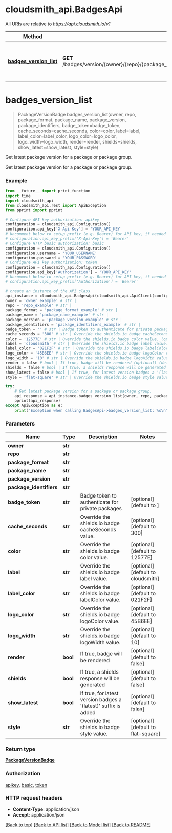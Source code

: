 # cloudsmith_api.BadgesApi

All URIs are relative to *https://api.cloudsmith.io/v1*

Method | HTTP request | Description
------------- | ------------- | -------------
[**badges_version_list**](BadgesApi.md#badges_version_list) | **GET** /badges/version/{owner}/{repo}/{package_format}/{package_name}/{package_version}/{package_identifiers}/ | Get latest package version for a package or package group.


# **badges_version_list**
> PackageVersionBadge badges_version_list(owner, repo, package_format, package_name, package_version, package_identifiers, badge_token=badge_token, cache_seconds=cache_seconds, color=color, label=label, label_color=label_color, logo_color=logo_color, logo_width=logo_width, render=render, shields=shields, show_latest=show_latest, style=style)

Get latest package version for a package or package group.

Get latest package version for a package or package group.

### Example
```python
from __future__ import print_function
import time
import cloudsmith_api
from cloudsmith_api.rest import ApiException
from pprint import pprint

# Configure API key authorization: apikey
configuration = cloudsmith_api.Configuration()
configuration.api_key['X-Api-Key'] = 'YOUR_API_KEY'
# Uncomment below to setup prefix (e.g. Bearer) for API key, if needed
# configuration.api_key_prefix['X-Api-Key'] = 'Bearer'
# Configure HTTP basic authorization: basic
configuration = cloudsmith_api.Configuration()
configuration.username = 'YOUR_USERNAME'
configuration.password = 'YOUR_PASSWORD'
# Configure API key authorization: token
configuration = cloudsmith_api.Configuration()
configuration.api_key['Authorization'] = 'YOUR_API_KEY'
# Uncomment below to setup prefix (e.g. Bearer) for API key, if needed
# configuration.api_key_prefix['Authorization'] = 'Bearer'

# create an instance of the API class
api_instance = cloudsmith_api.BadgesApi(cloudsmith_api.ApiClient(configuration))
owner = 'owner_example' # str | 
repo = 'repo_example' # str | 
package_format = 'package_format_example' # str | 
package_name = 'package_name_example' # str | 
package_version = 'package_version_example' # str | 
package_identifiers = 'package_identifiers_example' # str | 
badge_token = '' # str | Badge token to authenticate for private packages (optional) (default to )
cache_seconds = '300' # str | Override the shields.io badge cacheSeconds value. (optional) (default to 300)
color = '12577E' # str | Override the shields.io badge color value. (optional) (default to 12577E)
label = 'cloudsmith' # str | Override the shields.io badge label value. (optional) (default to cloudsmith)
label_color = '021F2F' # str | Override the shields.io badge labelColor value. (optional) (default to 021F2F)
logo_color = '45B6EE' # str | Override the shields.io badge logoColor value. (optional) (default to 45B6EE)
logo_width = '10' # str | Override the shields.io badge logoWidth value. (optional) (default to 10)
render = false # bool | If true, badge will be rendered (optional) (default to false)
shields = false # bool | If true, a shields response will be generated (optional) (default to false)
show_latest = false # bool | If true, for latest version badges a '(latest)' suffix is added (optional) (default to false)
style = 'flat-square' # str | Override the shields.io badge style value. (optional) (default to flat-square)

try:
    # Get latest package version for a package or package group.
    api_response = api_instance.badges_version_list(owner, repo, package_format, package_name, package_version, package_identifiers, badge_token=badge_token, cache_seconds=cache_seconds, color=color, label=label, label_color=label_color, logo_color=logo_color, logo_width=logo_width, render=render, shields=shields, show_latest=show_latest, style=style)
    pprint(api_response)
except ApiException as e:
    print("Exception when calling BadgesApi->badges_version_list: %s\n" % e)
```

### Parameters

Name | Type | Description  | Notes
------------- | ------------- | ------------- | -------------
 **owner** | **str**|  | 
 **repo** | **str**|  | 
 **package_format** | **str**|  | 
 **package_name** | **str**|  | 
 **package_version** | **str**|  | 
 **package_identifiers** | **str**|  | 
 **badge_token** | **str**| Badge token to authenticate for private packages | [optional] [default to ]
 **cache_seconds** | **str**| Override the shields.io badge cacheSeconds value. | [optional] [default to 300]
 **color** | **str**| Override the shields.io badge color value. | [optional] [default to 12577E]
 **label** | **str**| Override the shields.io badge label value. | [optional] [default to cloudsmith]
 **label_color** | **str**| Override the shields.io badge labelColor value. | [optional] [default to 021F2F]
 **logo_color** | **str**| Override the shields.io badge logoColor value. | [optional] [default to 45B6EE]
 **logo_width** | **str**| Override the shields.io badge logoWidth value. | [optional] [default to 10]
 **render** | **bool**| If true, badge will be rendered | [optional] [default to false]
 **shields** | **bool**| If true, a shields response will be generated | [optional] [default to false]
 **show_latest** | **bool**| If true, for latest version badges a &#39;(latest)&#39; suffix is added | [optional] [default to false]
 **style** | **str**| Override the shields.io badge style value. | [optional] [default to flat-square]

### Return type

[**PackageVersionBadge**](PackageVersionBadge.md)

### Authorization

[apikey](../README.md#apikey), [basic](../README.md#basic), [token](../README.md#token)

### HTTP request headers

 - **Content-Type**: application/json
 - **Accept**: application/json

[[Back to top]](#) [[Back to API list]](../README.md#documentation-for-api-endpoints) [[Back to Model list]](../README.md#documentation-for-models) [[Back to README]](../README.md)


